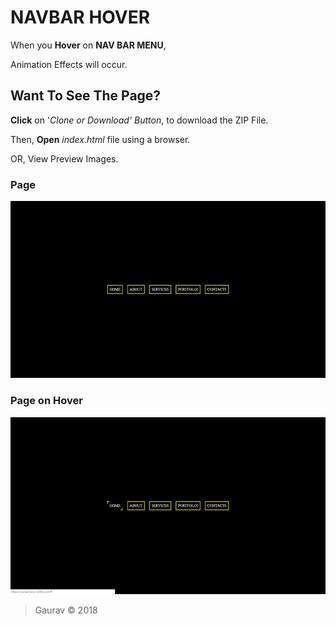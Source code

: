 # NAVBAR HOVER

When you **Hover** on **NAV BAR MENU**,

Animation Effects will occur.

## Want To See The Page?
**Click** on '_Clone or Download' Button_, to download the ZIP File.

Then, **Open** _index.html_ file using a browser.

OR, View Preview Images.
### Page

![Page](Page.png)

### Page on Hover

![Page Hover](PageHover.png)

> Gaurav &copy; 2018